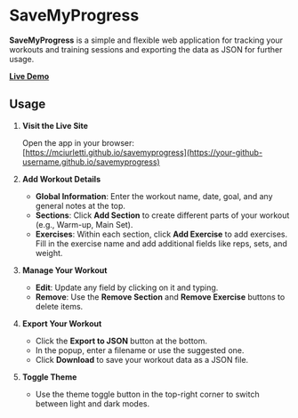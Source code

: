 # SaveMyProgress

**SaveMyProgress** is a simple and flexible web application for tracking your workouts and training sessions and exporting the data as JSON for further usage.

[**Live Demo**](https://mciurletti.github.io/savemyprogress)

## Usage

1. **Visit the Live Site**

   Open the app in your browser: [https://mciurletti.github.io/savemyprogress](https://your-github-username.github.io/savemyprogress)

2. **Add Workout Details**

   - **Global Information**: Enter the workout name, date, goal, and any general notes at the top.
   - **Sections**: Click **Add Section** to create different parts of your workout (e.g., Warm-up, Main Set).
   - **Exercises**: Within each section, click **Add Exercise** to add exercises. Fill in the exercise name and add additional fields like reps, sets, and weight.

3. **Manage Your Workout**

   - **Edit**: Update any field by clicking on it and typing.
   - **Remove**: Use the **Remove Section** and **Remove Exercise** buttons to delete items.

4. **Export Your Workout**

   - Click the **Export to JSON** button at the bottom.
   - In the popup, enter a filename or use the suggested one.
   - Click **Download** to save your workout data as a JSON file.

5. **Toggle Theme**

   - Use the theme toggle button in the top-right corner to switch between light and dark modes.
